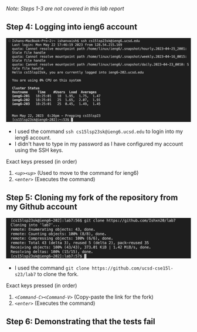 *Note: Steps 1-3 are not covered in this lab report*

## Step 4: Logging into ieng6 account

![Image](ieng6.png)

* I used the command ```ssh cs15lsp23sk@ieng6.ucsd.edu``` to login into my ieng6 account.
* I didn't have to type in my password as I have configured my account using the SSH keys.

Exact keys pressed (in order)

1. *```<up><up>```* (Used to move to the command for ieng6)
2. *```<enter>```* (Executes the command)

## Step 5: Cloning my fork of the repository from my Github account

![Image](clone.png)

* I used the command ```git clone https://github.com/ucsd-cse15l-s23/lab7``` to clone the fork.

Exact keys pressed (in order)

1. *```<Command-C><Command-V>```* (Copy-paste the link for the fork)
2. *```<enter>```* (Executes the command)

## Step 6: Demonstrating that the tests fail









